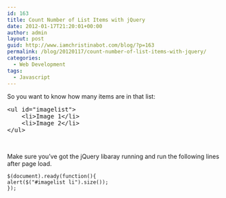 ```yaml
---
id: 163
title: Count Number of List Items with jQuery
date: 2012-01-17T21:20:01+00:00
author: admin
layout: post
guid: http://www.iamchristinabot.com/blog/?p=163
permalink: /blog/20120117/count-number-of-list-items-with-jquery/
categories:
  - Web Development
tags:
  - Javascript
---
```

So you want to know how many items are in that list:

<pre>&lt;ul id="imagelist"&gt;
	&lt;li&gt;Image 1&lt;/li&gt;
	&lt;li&gt;Image 2&lt;/li&gt;
&lt;/ul&gt;</pre>

&nbsp;

Make sure you&#8217;ve got the jQuery libaray running and run the following lines after page load.

    $(document).ready(function(){
    alert($("#imagelist li").size());
    });
